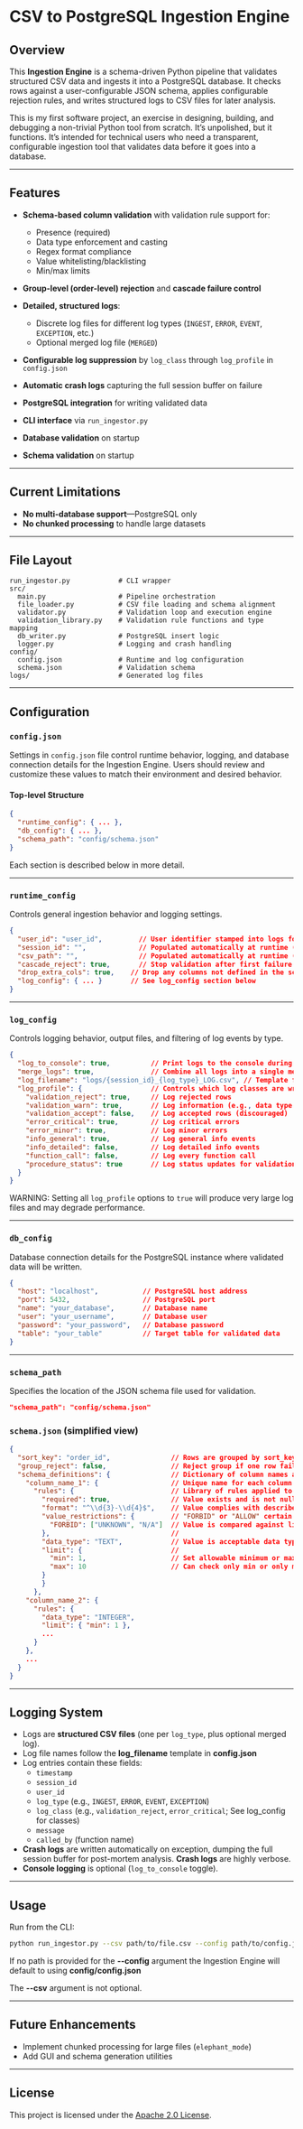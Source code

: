 # CSV to PostgreSQL Ingestion Engine

## Overview

This **Ingestion Engine** is a schema-driven Python pipeline that validates structured CSV data and ingests it into a PostgreSQL database. It checks rows against a user-configurable JSON schema, applies configurable rejection rules, and writes structured logs to CSV files for later analysis. 

This is my first software project, an exercise in designing, building, and debugging a non-trivial Python tool from scratch. It’s unpolished, but it functions. It’s intended for technical users who need a transparent, configurable ingestion tool that validates data before it goes into a database.

---

## Features

* **Schema-based column validation** with validation rule support for:

  * Presence (required)
  * Data type enforcement and casting
  * Regex format compliance
  * Value whitelisting/blacklisting
  * Min/max limits
* **Group-level (order-level) rejection** and **cascade failure control**
* **Detailed, structured logs**:

  * Discrete log files for different log types (`INGEST`, `ERROR`, `EVENT`, `EXCEPTION`, etc.)
  * Optional merged log file (`MERGED`)
* **Configurable log suppression** by `log_class` through `log_profile` in `config.json`
* **Automatic crash logs** capturing the full session buffer on failure
* **PostgreSQL integration** for writing validated data
* **CLI interface** via `run_ingestor.py`
* **Database validation** on startup
* **Schema validation** on startup

---

## Current Limitations

* **No multi-database support**—PostgreSQL only
* **No chunked processing** to handle large datasets

---

## File Layout

```
run_ingestor.py            # CLI wrapper
src/
  main.py                  # Pipeline orchestration
  file_loader.py           # CSV file loading and schema alignment
  validator.py             # Validation loop and execution engine
  validation_library.py    # Validation rule functions and type mapping
  db_writer.py             # PostgreSQL insert logic
  logger.py                # Logging and crash handling
config/
  config.json              # Runtime and log configuration
  schema.json              # Validation schema
logs/                      # Generated log files
```

---

## Configuration

### `config.json`

Settings in `config.json` file control runtime behavior, logging, and database connection details for the Ingestion Engine. Users should review and customize these values to match their environment and desired behavior.

#### Top-level Structure

```json
{
  "runtime_config": { ... },
  "db_config": { ... },
  "schema_path": "config/schema.json"
}
```

Each section is described below in more detail.

---

### `runtime_config`

Controls general ingestion behavior and logging settings.

```json
{
  "user_id": "user_id",     	// User identifier stamped into logs for traceability
  "session_id": "",	        	// Populated automatically at runtime (leave empty)
  "csv_path": "",	          	// Populated automatically at runtime (leave empty)
  "cascade_reject": true,   	// Stop validation after first failure in a row
  "drop_extra_cols": true,    // Drop any columns not defined in the schema
  "log_config": { ... }       // See log_config section below
}
```

---

### `log_config`

Controls logging behavior, output files, and filtering of log events by type.

```json
{
  "log_to_console": true,          // Print logs to the console during execution
  "merge_logs": true,              // Combine all logs into a single merged log file
  "log_filename": "logs/{session_id}_{log_type}_LOG.csv", // Template for log filenames
  "log_profile": {                 // Controls which log classes are written
    "validation_reject": true,     // Log rejected rows
    "validation_warn": true,       // Log information (e.g., data type casts)
    "validation_accept": false,    // Log accepted rows (discouraged)
    "error_critical": true,        // Log critical errors
    "error_minor": true,           // Log minor errors
    "info_general": true,          // Log general info events
    "info_detailed": false,        // Log detailed info events
    "function_call": false,        // Log every function call
    "procedure_status": true       // Log status updates for validation procedures
  }
}
```

WARNING: Setting all `log_profile` options to `true` will produce very large log files and may degrade performance.

---

### `db_config`

Database connection details for the PostgreSQL instance where validated data will be written.

```json
{
  "host": "localhost",           // PostgreSQL host address
  "port": 5432,                  // PostgreSQL port
  "name": "your_database",       // Database name
  "user": "your_username",       // Database user
  "password": "your_password",   // Database password
  "table": "your_table"          // Target table for validated data
}
```

---

### `schema_path`

Specifies the location of the JSON schema file used for validation.

```json
"schema_path": "config/schema.json"
```


### `schema.json` (simplified view)

```json
{
  "sort_key": "order_id",               // Rows are grouped by sort_key
  "group_reject": false,                // Reject group if one row fails validation
  "schema_definitions": {               // Dictionary of column names and their rules
    "column_name_1": {                  // Unique name for each column to be validated
      "rules": {                        // Library of rules applied to this column
        "required": true,               // Value exists and is not null
        "format": "^\\d{3}-\\d{4}$",    // Value complies with described regex format
        "value_restrictions": {         // "FORBID" or "ALLOW" certain values
          "FORBID": ["UNKNOWN", "N/A"]  // Value is compared against list entries
        },                              // 
        "data_type": "TEXT",            // Value is acceptable data type
        "limit": {                      //
          "min": 1,                     // Set allowable minimum or maximum values
          "max": 10                     // Can check only min or only max, or both
        }                               
        }
      },
    "column_name_2": {
      "rules": {
        "data_type": "INTEGER",
        "limit": { "min": 1 },
        ...
      }
    },
    ...
  }
}
```

---

## Logging System

* Logs are **structured CSV files** (one per `log_type`, plus optional merged log).
* Log file names follow the **log_filename** template in **config.json**
* Log entries contain these fields:
  * `timestamp`
  * `session_id`
  * `user_id`
  * `log_type` (e.g., `INGEST`, `ERROR`, `EVENT`, `EXCEPTION`)
  * `log_class` (e.g., `validation_reject`, `error_critical`; See log_config for classes)
  * `message`
  * `called_by` (function name)
* **Crash logs** are written automatically on exception, dumping the full session buffer for post-mortem analysis. **Crash logs** are highly verbose.
* **Console logging** is optional (`log_to_console` toggle).

---

## Usage

Run from the CLI:

```bash
python run_ingestor.py --csv path/to/file.csv --config path/to/config.json
```

If no path is provided for the **--config** argument the Ingestion Engine will default to using **config/config.json**

The **--csv** argument is not optional.

---

## Future Enhancements

* Implement chunked processing for large files (`elephant_mode`)
* Add GUI and schema generation utilities

---

## License

This project is licensed under the [Apache 2.0 License](LICENSE).
